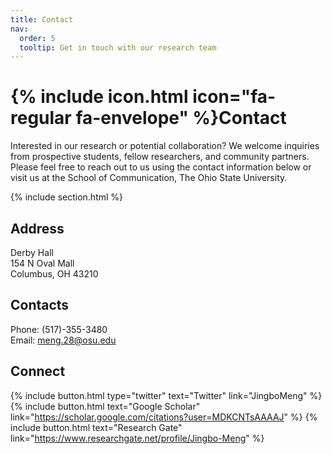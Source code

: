 ```yaml
---
title: Contact
nav:
  order: 5
  tooltip: Get in touch with our research team
---
```


# {% include icon.html icon="fa-regular fa-envelope" %}Contact

Interested in our research or potential collaboration? We welcome inquiries from prospective students, fellow researchers, and community partners. Please feel free to reach out to us using the contact information below or visit us at the School of Communication, The Ohio State University.

{% include section.html %}

## Address

Derby Hall  
154 N Oval Mall  
Columbus, OH 43210

## Contacts

Phone: (517)-355-3480  
Email: meng.28@osu.edu

## Connect

{%
  include button.html
  type="twitter"
  text="Twitter"
  link="JingboMeng"
%}
{%
  include button.html
  text="Google Scholar"
  link="https://scholar.google.com/citations?user=MDKCNTsAAAAJ"
%}
{%
  include button.html
  text="Research Gate"
  link="https://www.researchgate.net/profile/Jingbo-Meng"
%}
<!-- {%
  include button.html
  type="address"
  text="Find us on Google Maps"
  tooltip="Our location on Google Maps"
  link="https://www.google.com/maps/place/School+of+Communication,+The+Ohio+State+University/@40.0012844,-83.0161545,17z/"
%} -->
